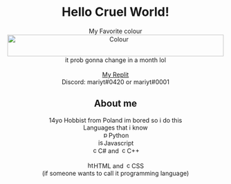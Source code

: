 <div align="center">
<h1 align="center">Hello Cruel World!</h1>
 <p align="center">
    My Favorite colour<br/> 
    <img src="https://www.thecolorapi.com/id?format=svg&named=false&hex=fab743" alt="Colour" width="500px" height="50px"></img><br/>
    it prob gonna change in a month lol <br/><br/>
    <a href="https://replit.com/@M2rsho">My Replit</a> <br/>
    Discord: mariyt#0420 or mariyt#0001 <br/>
 </p>
  <h2>About me</h2>
  14yo Hobbist from Poland im bored so i do this <br/>
  Languages that i know <br/>
  <img src="https://upload.wikimedia.org/wikipedia/commons/thumb/c/c3/Python-logo-notext.svg/2048px-Python-logo-notext.svg.png" alt="python" height="15px"/>Python <br/>
  <img src="https://d2gdtie5ivbdow.cloudfront.net/media/images/javascript.png" alt="js" height="15px"/>Javascript <br/>
  <img src="https://www.freeiconspng.com/uploads/c-logo-icon-18.png" alt="c#" height="15px"/>C# and <img src="https://upload.wikimedia.org/wikipedia/commons/thumb/1/18/ISO_C%2B%2B_Logo.svg/306px-ISO_C%2B%2B_Logo.svg.png" alt="cpp" height="15px"/>C++ <br/> <br/>
  <img src="https://cdn-icons-png.flaticon.com/512/732/732212.png" alt="html" height="15px"/>HTML and <img src="https://3.bp.blogspot.com/-oRSUw_TmO9o/XIb61m88fcI/AAAAAAAAIq0/vnxl2zzsXEQsnHI2fH4GjKu_ZT0urRo4wCK4BGAYYCw/s1600/icon%2Bcss%2B3.png" alt="css" height="15px"/>CSS <br/>
  (if someone wants to call it programming language)
</div>
